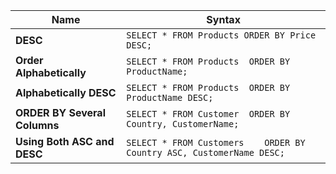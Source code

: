 | Name         | Syntax                                                                                                                     |
|------------------|---------------------------------------------------------------------------------------------------------------------------------|
| **DESC**       | `SELECT * FROM Products ORDER BY Price DESC;`                                                                                                      |
| **Order Alphabetically**       | `SELECT * FROM Products  ORDER BY ProductName;`                          |
| **Alphabetically DESC**       | `SELECT * FROM Products  ORDER BY ProductName DESC;`                          |
| **ORDER BY Several Columns**       | `SELECT * FROM Customer  ORDER BY Country, CustomerName;`                                                                                |
| **Using Both ASC and DESC** | `SELECT * FROM Customers    ORDER BY Country ASC, CustomerName DESC;`                         | 
